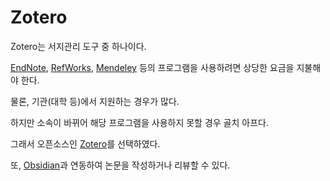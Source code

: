 # Zotero

 Zotero는 서지관리 도구 중 하나이다.

 [EndNote](https://endnote.com/), [RefWorks](https://refworks.proquest.com/), [Mendeley](https://www.mendeley.com/) 등의 프로그램을 사용하려면 상당한 요금을 지불해야 한다.
 
 물론, 기관(대학 등)에서 지원하는 경우가 많다.

 하지만 소속이 바뀌어 해당 프로그램을 사용하지 못할 경우 골치 아프다.

 그래서 오픈소스인 [Zotero](https://www.zotero.org/)를 선택하였다.

 또, [Obsidian](https://obsidian.md/)과 연동하여 논문을 작성하거나 리뷰할 수 있다.

